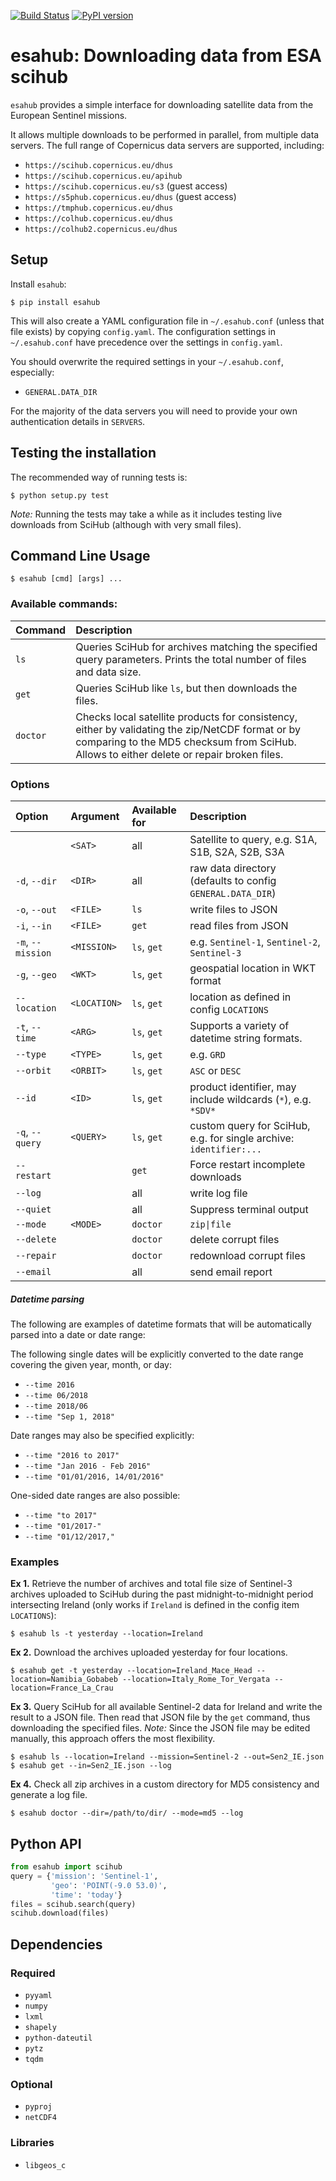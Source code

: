 [![Build Status](https://travis-ci.com/jnhansen/esahub.svg?token=VQTSyenCpuXDiRgpEoZN&branch=master)](https://travis-ci.com/jnhansen/esahub)
[![PyPI version](https://badge.fury.io/py/esahub.svg)](https://badge.fury.io/py/esahub)

# esahub: Downloading data from ESA scihub
`esahub` provides a simple interface for downloading satellite data from the European Sentinel missions.

It allows multiple downloads to be performed in parallel, from multiple data servers.
The full range of Copernicus data servers are supported, including:
* `https://scihub.copernicus.eu/dhus`
* `https://scihub.copernicus.eu/apihub`
* `https://scihub.copernicus.eu/s3` (guest access)
* `https://s5phub.copernicus.eu/dhus` (guest access)
* `https://tmphub.copernicus.eu/dhus`
* `https://colhub.copernicus.eu/dhus`
* `https://colhub2.copernicus.eu/dhus`


## <a name="setup"></a>Setup
Install `esahub`:
```
$ pip install esahub
```

This will also create a YAML configuration file in `~/.esahub.conf` (unless that file exists) by copying `config.yaml`. The configuration settings in `~/.esahub.conf` have precedence over the settings in `config.yaml`.

You should overwrite the required settings in your `~/.esahub.conf`, especially:
* `GENERAL.DATA_DIR`

For the majority of the data servers you will need to provide your own authentication details in `SERVERS`.


## <a name="test"></a>Testing the installation
The recommended way of running tests is:
```
$ python setup.py test
```

*Note:* Running the tests may take a while as it includes testing live downloads from SciHub (although with very small files).

## <a name="usage"></a>Command Line Usage
```
$ esahub [cmd] [args] ...
```

### Available commands:

| Command      | Description
|:-------------|:-----------------------------------------------------------------------------------
| `ls`         | Queries SciHub for archives matching the specified query parameters. Prints the total number of files and data size.
| `get`        | Queries SciHub like `ls`, but then downloads the files.
| `doctor`     | Checks local satellite products for consistency, either by validating the zip/NetCDF format or by comparing to the MD5 checksum from SciHub. Allows to either delete or repair broken files.


### Options

| Option           | Argument                      | Available for | Description
|:-----------------|:------------------------------|:--------------|:------------------
|                  | <code>&lt;SAT&gt;</code>      | all           | Satellite to query, e.g. S1A, S1B, S2A, S2B, S3A
| `-d`, `--dir`    | <code>&lt;DIR&gt;</code>      | all           | raw data directory (defaults to config `GENERAL.DATA_DIR`)
| `-o`, `--out`    | <code>&lt;FILE&gt;</code>     | `ls`          | write files to JSON
| `-i`, `--in`     | <code>&lt;FILE&gt;</code>     | `get`         | read files from JSON
| `-m`, `--mission`| <code>&lt;MISSION&gt;</code>  | `ls`, `get`   | e.g. `Sentinel-1`, `Sentinel-2`, `Sentinel-3`
| `-g`, `--geo`    | <code>&lt;WKT&gt;</code>      | `ls`, `get`   | geospatial location in WKT format
| `--location`     | <code>&lt;LOCATION&gt;</code> | `ls`, `get`   | location as defined in config `LOCATIONS`
| `-t`, `--time`   | <code>&lt;ARG&gt;</code>      | `ls`, `get`   | Supports a variety of datetime string formats.
| `--type`         | <code>&lt;TYPE&gt;</code>     | `ls`, `get`   | e.g. `GRD`
| `--orbit`        | <code>&lt;ORBIT&gt;</code>    | `ls`, `get`   | `ASC` or `DESC`
| `--id`           | <code>&lt;ID&gt;</code>       | `ls`, `get`   | product identifier, may include wildcards (`*`), e.g. `*SDV*`
| `-q`, `--query`  | <code>&lt;QUERY&gt;</code>    | `ls`, `get`   | custom query for SciHub, e.g. for single archive: `identifier:...`
| `--restart`      |                               | `get`         | Force restart incomplete downloads
| `--log`          |                               | all           | write log file
| `--quiet`        |                               | all           | Suppress terminal output
| `--mode`         | <code>&lt;MODE&gt;</code>     | `doctor`      | <code>zip&#124;file</code>
| `--delete`       |                               | `doctor`      | delete corrupt files
| `--repair`       |                               | `doctor`      | redownload corrupt files
| `--email`        |                               | all         | send email report


##### Datetime parsing
The following are examples of datetime formats that will be automatically parsed into a date or date range:

The following single dates will be explicitly converted to the date range covering the given year, month, or day:
* `--time 2016`
* `--time 06/2018`
* `--time 2018/06`
* `--time "Sep 1, 2018"`

Date ranges may also be specified explicitly:
* `--time "2016 to 2017"`
* `--time "Jan 2016 - Feb 2016"`
* `--time "01/01/2016, 14/01/2016"`

One-sided date ranges are also possible:
* `--time "to 2017"`
* `--time "01/2017-"`
* `--time "01/12/2017,"`


### Examples
**Ex 1.** Retrieve the number of archives and total file size of Sentinel-3 archives uploaded to SciHub during the past midnight-to-midnight period intersecting Ireland (only works if `Ireland` is defined in the config item `LOCATIONS`):
```
$ esahub ls -t yesterday --location=Ireland
```

**Ex 2.** Download the archives uploaded yesterday for four locations.
```
$ esahub get -t yesterday --location=Ireland_Mace_Head --location=Namibia_Gobabeb --location=Italy_Rome_Tor_Vergata --location=France_La_Crau
```

**Ex 3.** Query SciHub for all available Sentinel-2 data for Ireland and write the result to a JSON file. Then read that JSON file by the `get` command, thus downloading the specified files. _Note:_ Since the JSON file may be edited manually, this approach offers the most flexibility.
```
$ esahub ls --location=Ireland --mission=Sentinel-2 --out=Sen2_IE.json
$ esahub get --in=Sen2_IE.json --log
```

**Ex 4.** Check all zip archives in a custom directory for MD5 consistency and generate a log file.
```
$ esahub doctor --dir=/path/to/dir/ --mode=md5 --log
```


## Python API
```python
from esahub import scihub
query = {'mission': 'Sentinel-1',
         'geo': 'POINT(-9.0 53.0)',
         'time': 'today'}
files = scihub.search(query)
scihub.download(files)
```


## <a name="dependencies"></a>Dependencies

### Required
* `pyyaml`
* `numpy`
* `lxml`
* `shapely`
* `python-dateutil`
* `pytz`
* `tqdm`

### Optional
* `pyproj`
* `netCDF4`

### Libraries
* `libgeos_c`
